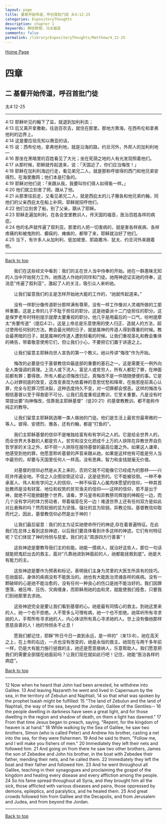 ```yaml
---
layout: page
title: 基督开始传道，呼召首批门徒 太4:12-25
categories: ExpositoryThoughts
description: chapter 1
keywords: 释经默想，马太福音
comments: false
permalink: /library/ExpositoryThoughts/Matthew/4_12-25
---
```

[ Home Page ]({{site.baseurl}}/index) <br>

<a name="0"></a>
# 四章 

## 二 基督开始传道，呼召首批门徒

太4:12-25

***

4:12 耶稣听见约翰下了监，就退到加利利去；<br>
4:13 后又离开拿撒勒，往迦百农去，就住在那里。那地方靠海，在西布伦和拿弗他利的边界上。<br>
4:14 这是要应验先知以赛亚的话，<br>
4:15 说：西布伦地，拿弗他利地，就是沿海的路，约旦河外，外邦人的加利利地—<br>
4:16 那坐在黑暗里的百姓看见了大光；坐在死荫之地的人有光发现照着他们。<br>
4:17 从那时候，耶稣就传起道来，说：「天国近了，你们应当悔改！」<br>
4:18 耶稣在加利利海边行走，看见弟兄二人，就是那称呼彼得的西门和他兄弟安得烈，在海里撒网；他们本是打鱼的。<br>
4:19 耶稣对他们说：「来跟从我，我要叫你们得人如得鱼一样。」<br>
4:20 他们就立刻舍了网，跟从了他。<br>
4:21 从那里往前走，又看见弟兄二人，就是西庇太的儿子雅各和他兄弟约翰，同他们的父亲西庇太在船上补网，耶稣就招呼他们，<br>
4:22 他们立刻舍了船，别了父亲，跟从了耶稣。<br>
4:23 耶稣走遍加利利，在各会堂里教训人，传天国的福音，医治百姓各样的病症。<br>
4:24 他的名声就传遍了叙利亚。那里的人把一切害病的，就是害各样疾病、各样疼痛的和被鬼附的、癫痫的、瘫痪的，都带了来，耶稣就治好了他们。<br>
4:25 当下，有许多人从加利利、低加坡里、耶路撒冷、犹太、约旦河外来跟着他。<br>

***

[Back to top](#0)

&emsp;&emsp;我们在这些经文中看到：我们的主在世人当中侍奉的开始。祂在一群愚昧无知的人当中开始努力工作。祂拣选人作祂的同伴和门徒。祂用神迹证实祂的侍奉，这消息"传遍了叙利亚"，激起了人的关注，吸引众人来听祂。

&emsp;&emsp;让我们留意我们的主是怎样开始祂大能的工作的，“祂就传起道来。”

&emsp;&emsp;没有一样职分像传道职分那样满有尊荣，没有一样工作像对人灵魂所做的工那样重要。这是上帝的儿子不耻于担任的职分。这是祂委派十二门徒担任的职分。这是保罗老年时特别提示提摩太要重视的职分。他几乎是用最后的一口气，吩咐提摩太“务要传道”（提后4:2）。这是上帝总是乐意使用的使人归正、造就人的方法，超过使用任何别的方法。教会最光明的日子，就是属神的传道人得到尊重的时候。教会最黑暗的日子，就是属神的传道人遭到轻看的时候。让我们重视圣礼和教会集体的祷告，带着敬意使用它们，但让我们小心，不要把它们置于讲道之上。

&emsp;&emsp;让我们留意主耶稣向世人宣告的第一个教义。祂以传讲"悔改"作为开始。

&emsp;&emsp;悔改的必要是位于基督教信仰最底部的重要的基石之一。这是需要无一例外向全人类强调的真理。上流人或下流人，富足人或贫穷人，所有人都犯了罪，在神面前都有罪；要得救，所有人都必须悔改归正。真悔改不是一件随随便便的事。它是人心对罪彻底的改变，这改变表现为依着神的意思忧愁和降卑，在施恩座前真心认罪，完全与犯罪习惯决裂，这种态度持久不变，对一切罪都会恨恶。这样的悔改与相信基督以至于得救密不可分。让我们高度重视这教训，它至关重要。凡是没有时常提出要“向神悔改，信靠我主耶稣基督”（徒20:21）的基督教教训，都不能称作纯正的教导。

&emsp;&emsp;让我们留意主耶稣挑选哪一类人做祂的门徒。他们是生活上最贫穷最卑微的一等人。彼得、安德烈、雅各，还有约翰，都是“打鱼的”。

&emsp;&emsp;我们主耶稣基督的信仰不是唯独给富有和有学问之人的。它是给全世界人的，而全世界大多数的人都是穷人。贫穷和没文化把成千上万的人排除在异教世界自负哲学家的关注之外，却不把一人排除在服侍基督的最高位置之外。如果这人谦卑，他感受到他的罪，他愿意聆听基督的声音来跟从祂，如果是这样他有可能是穷人当中最穷的，却要与天国里任何人一样高。没有恩典，智力和金钱就毫无价值。

&emsp;&emsp;对基督的信仰必然是从天上来的，否则它就不可能像它已经成为的那样——兴旺并传遍全地。不信之人企图驳倒这论证，这是徒劳的。它不能被驳倒。一种不奉承富人、伟人和有学问之人的信仰，一种不纵容人心属肉体愿望的信仰，一种其首批教师是没有财富、地位和权势的贫穷渔夫的信仰——这样的信仰，若不是出于神，就绝不可能掀翻整个世界。请看，罗马皇帝和异教祭司辉煌的神殿在一边，而几个没有学问的体力劳动者，带着福音在另一边！难道世界上还有任何双方是如此对比悬殊的吗？然而软弱的显为坚强，强壮的显为软弱。异教沦陷，基督教信仰取而代之。因此，基督教信仰必然是出于神的！

&emsp;&emsp;让我们最后留意：我们的主为证实祂使命所行的神迹,存在着普遍特征。在此我们在总体上看到这些神迹，以后我们要具体看到许多这样的神迹。它们有何特征呢？它们体现了神的怜悯与慈爱。我们的主“周游四方行善事”！

&emsp;&emsp;这些神迹是要教导我们主的权能。祂能一摸病人，就治好这些人，那位一句话就能把鬼赶出去的救主，面对“凡靠祂进到神面前的人，祂都能拯救到底”。祂是大有能力的主。

&emsp;&emsp;这些神迹是要作为预表和标记，表明我们主身为灵里的大医生所具有的技巧。在祂面前，身体的疾病没有不能医治的。祂也有大能医治灵魂各样的疾病。没有一颗破碎的心是祂不能治愈的，没有任何一种良心的伤口是祂不能治好的。我们因罪堕落，被压垮、压伤、灾病缠身，而耶稣用祂的血和灵，就能使我们痊愈，只要我们到祂那里去求祂。

&emsp;&emsp;这些神迹完全是要让我们看到基督的心。祂是最有同情心的救主。到祂这里来的人，祂一个也不拒绝。人不管多么可憎有病，祂一个也不拒绝。祂耳听所有寻求祂的人，手帮所有寻求祂的人，内心体谅所有真心寻求祂的人。世上没有像祂那样恩慈良善的人！祂的怜悯永不止息！

&emsp;&emsp;愿我们都记住，耶稣“昨日今日一直到永远，是一样的”（来13:8）。祂在高天之上，在上帝的右边，一点也没有改变的，祂是永恒的救主。祂现在与两千多年前一样，仍是大有能力施行拯救的主，祂还是愿意接纳人，乐意帮助人。我们愿意把我们的需要全部摆在祂面前吗？让我们现在就如此行吧！记住，祂能“医治各样的病症”。

[Back to top](#0)

***

12 Now when he heard that John had been arrested, he withdrew into Galilee. 13 And leaving Nazareth he went and lived in Capernaum by the sea, in the territory of Zebulun and Naphtali, 14 so that what was spoken by the prophet Isaiah might be fulfilled: 15 "The land of Zebulun and the land of Naphtali, the way of the sea, beyond the Jordan, Galilee of the Gentiles-- 16 the people dwelling in darkness have seen a great light, and for those dwelling in the region and shadow of death, on them a light has dawned." 17 From that time Jesus began to preach, saying, "Repent, for the kingdom of heaven is at hand." 18 While walking by the Sea of Galilee, he saw two brothers, Simon (who is called Peter) and Andrew his brother, casting a net into the sea, for they were fishermen. 19 And he said to them, "Follow me, and I will make you fishers of men." 20 Immediately they left their nets and followed him. 21 And going on from there he saw two other brothers, James the son of Zebedee and John his brother, in the boat with Zebedee their father, mending their nets, and he called them. 22 Immediately they left the boat and their father and followed him. 23 And he went throughout all Galilee, teaching in their synagogues and proclaiming the gospel of the kingdom and healing every disease and every affliction among the people. 24 So his fame spread throughout all Syria, and they brought him all the sick, those afflicted with various diseases and pains, those oppressed by demons, epileptics, and paralytics, and he healed them. 25 And great crowds followed him from Galilee and the Decapolis, and from Jerusalem and Judea, and from beyond the Jordan.

***

[Back to top](#0)
